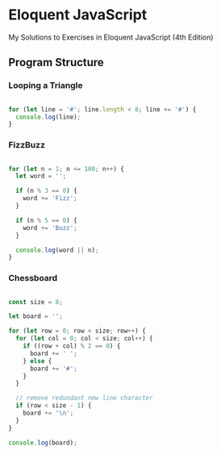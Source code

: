 # Eloquent JavaScript

My Solutions to Exercises in Eloquent JavaScript (4th Edition)

## Program Structure

### Looping a Triangle

```js

for (let line = '#'; line.length < 8; line += '#') {
  console.log(line);
}

```

### FizzBuzz

```js

for (let n = 1; n <= 100; n++) {
  let word = '';

  if (n % 3 == 0) {
    word += 'Fizz';
  }

  if (n % 5 == 0) {
    word += 'Buzz';
  }

  console.log(word || n);
}

```

### Chessboard

```js

const size = 8;

let board = '';

for (let row = 0; row < size; row++) {
  for (let col = 0; col < size; col++) {
    if ((row + col) % 2 == 0) {
      board += ' ';
    } else {
      board += '#';
    }
  }

  // remove redundant new line character
  if (row < size - 1) {
    board += '\n';
  }
}

console.log(board);

```





